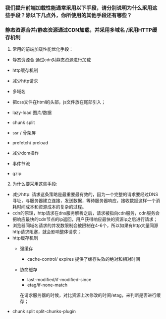 ### 我们提升前端加载性能通常采用以下手段，请分别说明为什么采用这些手段？除以下几点外，你所使用的其他手段还有哪些？

### 静态资源合并/静态资源通过CDN加载，并采用多域名 /采用HTTP缓存机制

1. 常用的前端加载性能优化手段：
  - 静态资源合 通过cdn对静态资源进行加载
  - http缓存机制
  - 减少http请求
  - 多域名
  - 把css文件在html的头部，js文件放在尾部引入；
  - lazy-load 图片/数据
  - chunk split
  - ssr / 骨架屏
  - prefetch/ preload

  - 减少dom操作
  - 事件节流
  - gzip

2. 为什么要采用这些手段:
  - 减少http: 请求这条策略是最重要最有效的，因为一个完整的请求要经过DNS寻址，与服务器建立连接，发送数据，等待服务器响应，接收数据这样一个消耗时间成本和资源成本的复杂的过程。
  - cdn的原理，http请求在dns服务解析之后，请求被指向cdn服务，cdn服务会把响应最快的cdn节点的ip返回，用户获得响应最快的资源ip之后进行请求；
  - 浏览器同域名请求的并发数限制会被限制在4-6个，所以如果有http大量同源http请求阻塞，就会影响整体请求；
  - http缓存机制
    - 强缓存
        - cache-control/ expires 提供了缓存失效的绝对和相对时间
    - 协商缓存
        - last-modified/if-modified-since 
        - etag/if-none-match 

        在请求服务器的时候，对比资源上次修改的时间/etag，来判断是否进行缓存；
  - chunk split split-chunks-plugin
  